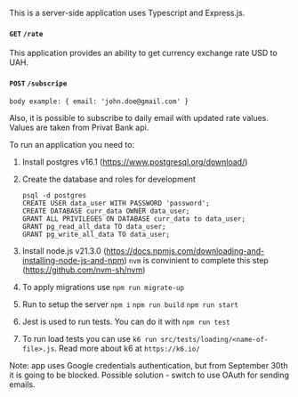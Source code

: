 This is a server-side application uses Typescript and Express.js.

#### `GET` `/rate`

This application provides an ability to get currency exchange rate USD to UAH.

#### `POST` `/subscripe`

```
body example: { email: 'john.doe@gmail.com' }
```

Also, it is possible to subscribe to daily email with updated rate values. Values are taken from Privat Bank api.

To run an application you need to:

1. Install postgres v16.1 (https://www.postgresql.org/download/)
2. Create the database and roles for development

   ```
   psql -d postgres
   CREATE USER data_user WITH PASSWORD 'password';
   CREATE DATABASE curr_data OWNER data_user;
   GRANT ALL PRIVILEGES ON DATABASE curr_data to data_user;
   GRANT pg_read_all_data TO data_user;
   GRANT pg_write_all_data TO data_user;
   ```

3. Install node.js v21.3.0 (https://docs.npmjs.com/downloading-and-installing-node-js-and-npm)
   `nvm` is convinient to complete this step (https://github.com/nvm-sh/nvm)
4. To apply migrations use `npm run migrate-up`
5. Run to setup the server `npm i` `npm run build` `npm run start`
6. Jest is used to run tests. You can do it with `npm run test`
7. To run load tests you can use `k6 run src/tests/loading/<name-of-file>.js`. Read more about k6 at `https://k6.io/`

Note: app uses Google credentials authentication, but from September 30th it is going to be blocked. Possible solution - switch to use OAuth for sending emails.
